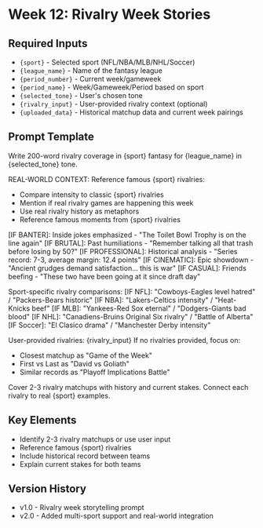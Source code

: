 # Week 12: Rivalry Week Stories

## Required Inputs
- `{sport}` - Selected sport (NFL/NBA/MLB/NHL/Soccer)
- `{league_name}` - Name of the fantasy league
- `{period_number}` - Current week/gameweek
- `{period_name}` - Week/Gameweek/Period based on sport
- `{selected_tone}` - User's chosen tone
- `{rivalry_input}` - User-provided rivalry context (optional)
- `{uploaded_data}` - Historical matchup data and current week pairings

## Prompt Template

Write 200-word rivalry coverage in {sport} fantasy for {league_name} in {selected_tone} tone.

REAL-WORLD CONTEXT: Reference famous {sport} rivalries:
- Compare intensity to classic {sport} rivalries
- Mention if real rivalry games are happening this week
- Use real rivalry history as metaphors
- Reference famous moments from {sport} rivalries

[IF BANTER]: Inside jokes emphasized - "The Toilet Bowl Trophy is on the line again"
[IF BRUTAL]: Past humiliations - "Remember talking all that trash before losing by 50?"
[IF PROFESSIONAL]: Historical analysis - "Series record: 7-3, average margin: 12.4 points"
[IF CINEMATIC]: Epic showdown - "Ancient grudges demand satisfaction... this is war"
[IF CASUAL]: Friends beefing - "These two have been going at it since draft day"

Sport-specific rivalry comparisons:
[IF NFL]: "Cowboys-Eagles level hatred" / "Packers-Bears historic"
[IF NBA]: "Lakers-Celtics intensity" / "Heat-Knicks beef"
[IF MLB]: "Yankees-Red Sox eternal" / "Dodgers-Giants bad blood"
[IF NHL]: "Canadiens-Bruins Original Six rivalry" / "Battle of Alberta"
[IF Soccer]: "El Clasico drama" / "Manchester Derby intensity"

User-provided rivalries: {rivalry_input}
If no rivalries provided, focus on:
- Closest matchup as "Game of the Week"
- First vs Last as "David vs Goliath"
- Similar records as "Playoff Implications Battle"

Cover 2-3 rivalry matchups with history and current stakes.
Connect each rivalry to real {sport} examples.

## Key Elements
- Identify 2-3 rivalry matchups or use user input
- Reference famous {sport} rivalries
- Include historical record between teams
- Explain current stakes for both teams

## Version History
- v1.0 - Rivalry week storytelling prompt
- v2.0 - Added multi-sport support and real-world integration
